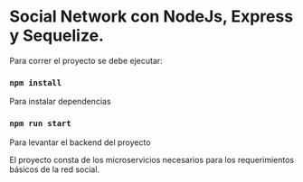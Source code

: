 # Social Network con NodeJs, Express y Sequelize.

Para correr el proyecto se debe ejecutar: 

### `npm install`
Para instalar dependencias

### `npm run start`
Para levantar el backend del proyecto

El proyecto consta de los microservicios necesarios para los requerimientos básicos de la red social.


